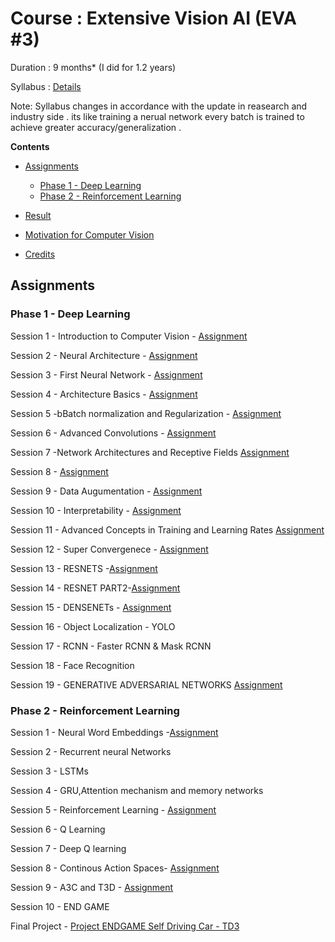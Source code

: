 # Course : Extensive Vision AI (EVA #3)

Duration : 9 months* (I did for 1.2 years)

Syllabus : [Details](https://theschoolof.ai/#details)

Note: Syllabus changes in accordance with the update in reasearch and industry side . its like training a nerual network every batch is trained to achieve greater accuracy/generalization .

**Contents**

- [Assignments](#Assignments)      
   * [Phase 1 - Deep Learning ](#Phase-1---Deep-Learning)
   * [Phase 2 - Reinforcement Learning](#Phase-2---Reinforcement-Learning)

- [Result](#Result)
- [Motivation for Computer Vision](#Motivation-for-Computer-Vision)
- [Credits](#Credits)


## Assignments

### Phase 1 - Deep Learning 

Session 1 - Introduction to Computer Vision - [Assignment](https://github.com/ajithvallabai/assignments/tree/master/project1)

Session 2 - Neural Architecture - [Assignment](https://github.com/ajithvallabai/assignments/tree/master/session2)

Session 3 - First Neural Network - [Assignment](https://github.com/ajithvallabai/assignments/tree/master/session3)

Session 4 - Architecture Basics - [Assignment](https://github.com/ajithvallabai/assignments/tree/master/session4)

Session 5 -bBatch normalization and Regularization - [Assignment](https://github.com/ajithvallabai/assignments/tree/master/session5)

Session 6 - Advanced Convolutions - [Assignment](https://github.com/ajithvallabai/assignments/tree/master/session6)

Session 7 -Network Architectures and Receptive Fields [Assignment](https://github.com/ajithvallabai/assignments/tree/master/session7)

Session 8 - [Assignment](https://github.com/ajithvallabai/assignments/tree/master/session8)

Session 9 - Data Augumentation - [Assignment](https://github.com/ajithvallabai/assignments/tree/master/session9)

Session 10 - Interpretability - [Assignment](https://github.com/ajithvallabai/assignments/tree/master/session10)

Session 11 - Advanced Concepts in Training and Learning Rates [Assignment](https://github.com/ajithvallabai/assignments/tree/master/session10)

Session 12 - Super Convergenece - [Assignment](https://github.com/ajithvallabai/assignments/tree/master/session10)

Session 13 - RESNETS -[Assignment](https://github.com/ajithvallabai/assignments/tree/master/session10)

Session 14 - RESNET PART2-[Assignment](https://github.com/ajithvallabai/assignments/tree/master/session10)

Session 15 - DENSENETs - [Assignment](https://github.com/ajithvallabai/assignments/tree/master/session10)

Session 16 - Object Localization - YOLO

Session 17 - RCNN - Faster RCNN & Mask RCNN

Session 18 - Face Recognition

Session 19 - GENERATIVE ADVERSARIAL NETWORKS [Assignment](https://github.com/ajithvallabai/assignments/tree/master/session10)

### Phase 2 - Reinforcement Learning

Session 1 - Neural Word Embeddings -[Assignment](https://github.com/ajithvallabai/assignments/tree/master/phase2_session1)

Session 2 - Recurrent neural Networks 

Session 3 - LSTMs 

Session 4 - GRU,Attention mechanism and memory networks

Session 5 - Reinforcement Learning - [Assignment](https://github.com/ajithvallabai/assignments/tree/master/phase2_session5)

Session 6 - Q Learning

Session 7 - Deep Q learning

Session 8 - Continous Action Spaces- [Assignment](https://github.com/ajithvallabai/assignments/tree/master/phase2_session8)

Session 9 - A3C and T3D - [Assignment](https://github.com/ajithvallabai/assignments/tree/master/phase2_session9)

Session 10 - END GAME 

Final Project - [Project ENDGAME Self Driving Car - TD3](https://github.com/ajithvallabai/assignments/tree/master/Project_Endgame)

